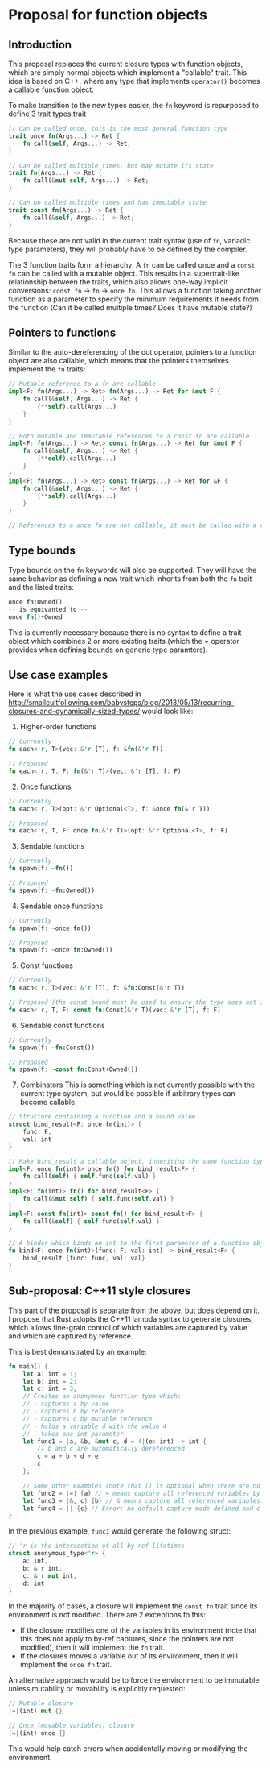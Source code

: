 # Proposal for function objects

## Introduction

This proposal replaces the current closure types with function objects, which are simply normal objects which implement a "callable" trait. This idea is based on C++, where any type that implements `operator()` becomes a callable function object.

To make transition to the new types easier, the `fn` keyword is repurposed to define 3 trait types.trait 
```rust
// Can be called once, this is the most general function type
trait once fn(Args...) -> Ret {
	fn call(self, Args...) -> Ret;
}

// Can be called multiple times, but may mutate its state
trait fn(Args...) -> Ret {
	fn call(&mut self, Args...) -> Ret;
}

// Can be called multiple times and has immutable state
trait const fn(Args...) -> Ret {
	fn call(&self, Args...) -> Ret;
}
```
Because these are not valid in the current trait syntax (use of `fn`, variadic type parameters), they will probably have to be defined by the compiler.

The 3 function traits form a hierarchy: A `fn` can be called once and a `const fn` can be called with a mutable object. This results in a supertrait-like relationship between the traits, which also allows one-way implicit conversions: `const fn` -> `fn` -> `once fn`. This allows a function taking another function as a parameter to specify the minimum requirements it needs from the function (Can it be called multiple times? Does it have mutable state?)

## Pointers to functions

Similar to the auto-dereferencing of the dot operator, pointers to a function object are also callable, which means that the pointers themselves implement the `fn` traits:
```rust
// Mutable reference to a fn are callable
impl<F: fn(Args...) -> Ret> fn(Args...) -> Ret for &mut F {
	fn call(&self, Args...) -> Ret {
		(**self).call(Args...)
	}
}

// Both mutable and immutable references to a const fn are callable
impl<F: fn(Args...) -> Ret> const fn(Args...) -> Ret for &mut F {
	fn call(&self, Args...) -> Ret {
		(**self).call(Args...)
	}
}
impl<F: fn(Args...) -> Ret> const fn(Args...) -> Ret for &F {
	fn call(&self, Args...) -> Ret {
		(**self).call(Args...)
	}
}

// References to a once fn are not callable, it must be called with a value
```

## Type bounds

Type bounds on the `fn` keywords will also be supported. They will have the same behavior as defining a new trait which inherits from both the `fn` trait and the listed traits:
```rust
once fn:Owned()
-- is equivanted to --
once fn()+Owned
```
This is currently necessary because there is no syntax to define a trait object which combines 2 or more existing traits (which the + operator provides when defining bounds on generic type paramters).

## Use case examples

Here is what the use cases described in http://smallcultfollowing.com/babysteps/blog/2013/05/13/recurring-closures-and-dynamically-sized-types/ would look like:

1. Higher-order functions
```rust
// Currently
fn each<'r, T>(vec: &'r [T], f: &fn(&'r T))

// Proposed
fn each<'r, T, F: fn(&'r T)>(vec: &'r [T], f: F)
```

2. Once functions
```rust
// Currently
fn each<'r, T>(opt: &'r Optional<T>, f: &once fn(&'r T))

// Proposed
fn each<'r, T, F: once fn(&'r T)>(opt: &'r Optional<T>, f: F)
```

3. Sendable functions
```rust
// Currently
fn spawn(f: ~fn())

// Proposed
fn spawn(f: ~fn:Owned())
```

4. Sendable once functions
```rust
// Currently
fn spawn(f: ~once fn())

// Proposed
fn spawn(f: ~once fn:Owned())
```

5. Const functions
```rust
// Currently
fn each<'r, T>(vec: &'r [T], f: &fn:Const(&'r T))

// Proposed (the const bound must be used to ensure the type does not include &mut T pointers)
fn each<'r, T, F: const fn:Const(&'r T)(vec: &'r [T], f: F)
```

6. Sendable const functions
```rust
// Currently
fn spawn(f: ~fn:Const())

// Proposed
fn spawn(f: ~const fn:Const+Owned())
```

7. Combinators
This is something which is not currently possible with the current type system, but would be possible if arbitrary types can become callable.
```rust
// Structure containing a function and a bound value
struct bind_result<F: once fn(int)> {
	func: F,
	val: int
}

// Make bind_result a callable object, inheriting the same function type as F
impl<F: once fn(int)> once fn() for bind_result<F> {
	fn call(self) { self.func(self.val) }
}
impl<F: fn(int)> fn() for bind_result<F> {
	fn call(&mut self) { self.func(self.val) }
}
impl<F: const fn(int)> const fn() for bind_result<F> {
	fn call(&self) { self.func(self.val) }
}

// A binder which binds an int to the first parameter of a function object, and returns a new function object containing the old one
fn bind<F: once fn(int)>(func: F, val: int) -> bind_result<F> {
	bind_result {func: func, val: val}
}
```

## Sub-proposal: C++11 style closures

This part of the proposal is separate from the above, but does depend on it. I propose that Rust adopts the C++11 lambda syntax to generate closures, which allows fine-grain control of which variables are captured by value and which are captured by reference.

This is best demonstrated by an example:
```rust
fn main() {
	let a: int = 1;
	let b: int = 2;
	let c: int = 3;
	// Creates an anonymous function type which:
	// - captures a by value
	// - captures b by reference
	// - captures c by mutable reference
	// - holds a variable d with the value 4
	// - takes one int parameter
	let func1 = |a, &b, &mut c, d = 4|(e: int) -> int {
		// b and c are automatically dereferenced
		c = a + b + d + e;
		c
	};

	// Some other examples (note that () is optional when there are no parameters)
	let func2 = |=| {a} // = means capture all referenced variables by value
	let func3 = |&, c| {b} // & means capture all referenced variables by reference, except c which is captured by value
	let func4 = || {c} // Error: no default capture mode defined and c is not explicitly captured
}
```

In the previous example, `func1` would generate the following struct:
```rust
// 'r is the intersection of all by-ref lifetimes
struct anonymous_type<'r> {
	a: int,
	b: &'r int,
	c: &'r mut int,
	d: int
}
```

In the majority of cases, a closure will implement the `const fn` trait since its environment is not modified. There are 2 exceptions to this:
- If the closure modifies one of the variables in its environment (note that this does not apply to by-ref captures, since the pointers are not modified), then it will implement the `fn` trait.
- If the closures moves a variable out of its environment, then it will implement the `once fn` trait.

An alternative approach would be to force the environment to be immutable unless mutability or movability is explicitly requested:
```rust
// Mutable closure
|=|(int) mut {}

// Once (movable variables) closure
|=|(int) once {}
```
This would help catch errors when accidentally moving or modifying the environment.